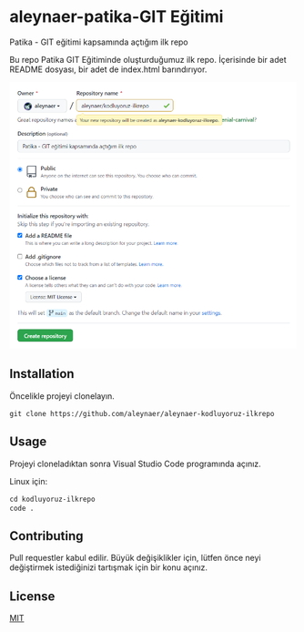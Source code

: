 # aleynaer-patika-GIT Eğitimi
Patika - GIT eğitimi kapsamında açtığım ilk repo


Bu repo Patika GIT Eğitiminde oluşturduğumuz ilk repo. İçerisinde bir adet README dosyası, bir adet de index.html barındırıyor.

![proje gorseli](git-odev.png)

## Installation

Öncelikle projeyi clonelayın. 

```
git clone https://github.com/aleynaer/aleynaer-kodluyoruz-ilkrepo
```

## Usage

Projeyi cloneladıktan sonra Visual Studio Code programında açınız.

Linux için:

```
cd kodluyoruz-ilkrepo
code .
```

## Contributing 

Pull requestler kabul edilir. Büyük değişiklikler için, lütfen önce neyi değiştirmek istediğinizi tartışmak için bir konu açınız.

## License 

[MIT](https://choosealicense.com/licenses/mit/)